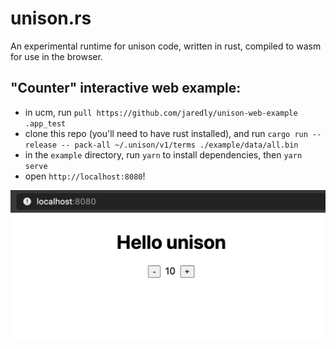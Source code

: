 # unison.rs

An experimental runtime for unison code, written in rust, compiled to wasm for use in the browser.

## "Counter" interactive web example:

- in ucm, run `pull https://github.com/jaredly/unison-web-example .app_test`
- clone this repo (you'll need to have rust installed), and run `cargo run --release -- pack-all ~/.unison/v1/terms ./example/data/all.bin`
- in the `example` directory, run `yarn` to install dependencies, then `yarn serve`
- open `http://localhost:8080`!

![screenshot](./screenshot.png)